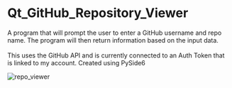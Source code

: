 # Qt_GitHub_Repository_Viewer
A program that will prompt the user to enter a GitHub username and repo name. The program will then return information based on the input data.<br><br>
This uses the GitHub API and is currently connected to an Auth Token that is linked to my account. Created using PySide6<br>

![repo_viewer](https://github.com/HaydenGuy/Qt_GitHub_Repository_Viewer/assets/89313425/b7848993-8742-4104-90c4-263c088c2c0b)
